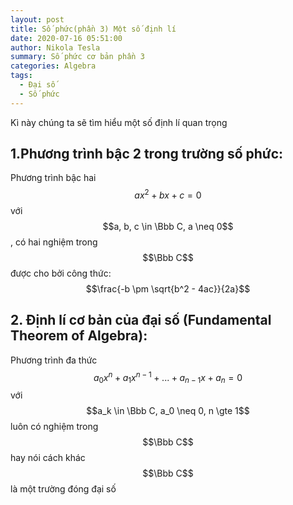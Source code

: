 ```yaml
---
layout: post
title: Số phức(phần 3) Một số định lí
date: 2020-07-16 05:51:00
author: Nikola Tesla
summary: Số phức cơ bản phần 3
categories: Algebra
tags: 
  - Đại số
  - Số phức
---
```


Kì này chúng ta sẽ tìm hiểu một số định lí quan trọng  
## 1.Phương trình bậc 2 trong trường số phức:  
Phương trình bậc hai $$ax^2 + bx + c = 0$$ với $$a, b, c \in \Bbb C, a \neq 0$$, có hai nghiệm trong $$\Bbb C$$ được cho bởi công thức: $$\frac{-b \pm \sqrt{b^2 - 4ac}}{2a}$$  
## 2. Định lí cơ bản của đại số (Fundamental Theorem of Algebra):  
Phương trình đa thức $$a_0x^n + a_1x^{n - 1} + ... + a_{n - 1}x + a_n = 0$$ với $$a_k \in \Bbb C, a_0 \neq 0, n \gte 1$$ luôn có nghiệm trong $$\Bbb C$$ hay nói cách khác $$\Bbb C$$ là một trường đóng đại số 
